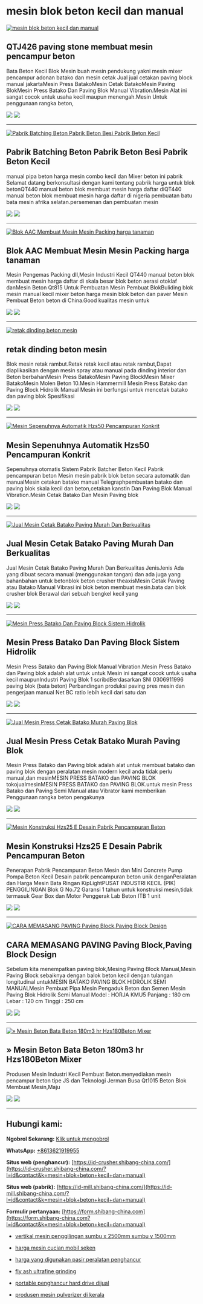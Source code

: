 # mesin blok beton kecil dan manual

<a href="https://swt.shibang-china.com/?l=id&img&k=mesin+blok+beton+kecil+dan+manual" target="_blank">![mesin blok beton kecil dan manual](http://static.shibang-china.com/all-800x300/629.jpg)</a>

## QTJ426 paving stone membuat mesin pencampur beton
Bata Beton Kecil Blok Mesin buah mesin pendukung yakni mesin mixer pencampur adonan batako dan mesin cetak Jual jual cetakan paving block manual jakartaMesin Press BatakoMesin Cetak BatakoMesin Paving BlokMesin Press Batako Dan Paving Blok Manual Vibration.Mesin Alat ini sangat cocok untuk usaha kecil maupun menengah.Mesin Untuk penggunaan rangka beton,


<a href="https://whatsapp.shibangsoft.com/WhatsApp.php" target="_blank" title="WhatsApp">![](http://static.shibang-china.com/icon/whatsapp.png)</a> <a href="https://swt.shibang-china.com/?l=id&icon&k=mesin+blok+beton+kecil+dan+manual" target="_blank">![](http://static.shibang-china.com/icon/chat-id.png)</a>

---

<a href="https://swt.shibang-china.com/?l=id&img&k=mesin+blok+beton+kecil+dan+manual" target="_blank">![Pabrik Batching Beton Pabrik Beton Besi Pabrik Beton Kecil](http://static.shibang-china.com/all-800x300/406.jpg)</a>

## Pabrik Batching Beton Pabrik Beton Besi Pabrik Beton Kecil
manual pipa beton harga mesin combo kecil dan Mixer beton ini pabrik Selamat datang berkonsultasi dengan kami tentang pabrik harga untuk blok betonQT440 manual beton blok membuat mesin harga daftar diQT440 manual beton blok membuat mesin harga daftar di nigeria pembuatan batu bata mesin afrika selatan.persemenan dan pembuatan mesin


<a href="https://whatsapp.shibangsoft.com/WhatsApp.php" target="_blank" title="WhatsApp">![](http://static.shibang-china.com/icon/whatsapp.png)</a> <a href="https://swt.shibang-china.com/?l=id&icon&k=mesin+blok+beton+kecil+dan+manual" target="_blank">![](http://static.shibang-china.com/icon/chat-id.png)</a>

---

<a href="https://swt.shibang-china.com/?l=id&img&k=mesin+blok+beton+kecil+dan+manual" target="_blank">![Blok AAC Membuat Mesin Mesin Packing harga tanaman](http://static.shibang-china.com/all-800x300/1509.jpg)</a>

## Blok AAC Membuat Mesin Mesin Packing harga tanaman
Mesin Pengemas Packing dll,Mesin Industri Kecil QT440 manual beton blok membuat mesin harga daftar di skala besar blok beton aerasi otoklaf danMesin Beton Qt815 Untuk Pembuatan Mesin Pembuat BlokBuliding blok mesin manual kecil mixer beton harga mesin blok beton dan paver Mesin Pembuat Beton beton di China.Good kualitas mesin untuk


<a href="https://whatsapp.shibangsoft.com/WhatsApp.php" target="_blank" title="WhatsApp">![](http://static.shibang-china.com/icon/whatsapp.png)</a> <a href="https://swt.shibang-china.com/?l=id&icon&k=mesin+blok+beton+kecil+dan+manual" target="_blank">![](http://static.shibang-china.com/icon/chat-id.png)</a>

---

<a href="https://swt.shibang-china.com/?l=id&img&k=mesin+blok+beton+kecil+dan+manual" target="_blank">![retak dinding beton mesin](http://static.shibang-china.com/all-800x300/738.jpg)</a>

## retak dinding beton mesin
Blok mesin retak rambut.Retak retak kecil atau retak rambut,Dapat diaplikasikan dengan mesin spray atau manual pada dinding interior dan Beton berbahanMesin Press BatakoMesin Paving BlockMesin Mixer BatakoMesin Molen Beton 10.Mesin Hammermill Mesin Press Batako dan Paving Block Hidrolik Manual Mesin ini berfungsi untuk mencetak batako dan paving blok Spesifikasi


<a href="https://whatsapp.shibangsoft.com/WhatsApp.php" target="_blank" title="WhatsApp">![](http://static.shibang-china.com/icon/whatsapp.png)</a> <a href="https://swt.shibang-china.com/?l=id&icon&k=mesin+blok+beton+kecil+dan+manual" target="_blank">![](http://static.shibang-china.com/icon/chat-id.png)</a>

---

<a href="https://swt.shibang-china.com/?l=id&img&k=mesin+blok+beton+kecil+dan+manual" target="_blank">![Mesin Sepenuhnya Automatik Hzs50 Pencampuran Konkrit](http://static.shibang-china.com/all-800x300/781.jpg)</a>

## Mesin Sepenuhnya Automatik Hzs50 Pencampuran Konkrit
Sepenuhnya otomatis Sistem Pabrik Batcher Beton Kecil Pabrik pencampuran beton Mesin mesin pabrik blok beton secara automatik dan manualMesin cetakan batako manual Telegraphpembuatan batako dan paving blok skala kecil dan beton,cetakan kanstin Dan Paving Blok Manual Vibration.Mesin Cetak Batako Dan Mesin Paving blok


<a href="https://whatsapp.shibangsoft.com/WhatsApp.php" target="_blank" title="WhatsApp">![](http://static.shibang-china.com/icon/whatsapp.png)</a> <a href="https://swt.shibang-china.com/?l=id&icon&k=mesin+blok+beton+kecil+dan+manual" target="_blank">![](http://static.shibang-china.com/icon/chat-id.png)</a>

---

<a href="https://swt.shibang-china.com/?l=id&img&k=mesin+blok+beton+kecil+dan+manual" target="_blank">![Jual Mesin Cetak Batako Paving Murah Dan Berkualitas](http://static.shibang-china.com/all-800x300/1365.jpg)</a>

## Jual Mesin Cetak Batako Paving Murah Dan Berkualitas
Jual Mesin Cetak Batako Paving Murah Dan Berkualitas JenisJenis Ada yang dibuat secara manual (menggunakan tangan) dan ada juga yang bahanbahan untuk betonblok beton crusher theaxisMesin Cetak Paving atau Batako Manual Vibrasi ini blok beton membuat mesin.bata dan blok crusher blok Berawal dari sebuah bengkel kecil yang


<a href="https://whatsapp.shibangsoft.com/WhatsApp.php" target="_blank" title="WhatsApp">![](http://static.shibang-china.com/icon/whatsapp.png)</a> <a href="https://swt.shibang-china.com/?l=id&icon&k=mesin+blok+beton+kecil+dan+manual" target="_blank">![](http://static.shibang-china.com/icon/chat-id.png)</a>

---

<a href="https://swt.shibang-china.com/?l=id&img&k=mesin+blok+beton+kecil+dan+manual" target="_blank">![Mesin Press Batako Dan Paving Block Sistem Hidrolik](http://static.shibang-china.com/all-800x300/1183.jpg)</a>

## Mesin Press Batako Dan Paving Block Sistem Hidrolik
Mesin Press Batako dan Paving Blok Manual Vibration.Mesin Press Batako dan Paving blok adalah alat untuk untuk Mesin ini sangat cocok untuk usaha kecil maupunIndustri Paving Blok 1 scribdBerdasarkan SNI 0306911996 paving blok (bata beton) Perbandingan produksi paving pres mesin dan pengerjaan manual Net BC ratio lebih kecil dari satu dan


<a href="https://whatsapp.shibangsoft.com/WhatsApp.php" target="_blank" title="WhatsApp">![](http://static.shibang-china.com/icon/whatsapp.png)</a> <a href="https://swt.shibang-china.com/?l=id&icon&k=mesin+blok+beton+kecil+dan+manual" target="_blank">![](http://static.shibang-china.com/icon/chat-id.png)</a>

---

<a href="https://swt.shibang-china.com/?l=id&img&k=mesin+blok+beton+kecil+dan+manual" target="_blank">![Jual Mesin Press Cetak Batako Murah Paving Blok](http://static.shibang-china.com/all-800x300/276.jpg)</a>

## Jual Mesin Press Cetak Batako Murah Paving Blok
Mesin Press Batako dan Paving blok adalah alat untuk membuat batako dan paving blok dengan peralatan mesin modern kecil anda tidak perlu manual,dan mesinMESIN PRESS BATAKO dan PAVING BLOK tokojualmesinMESIN PRESS BATAKO dan PAVING BLOK.untuk mesin Press Batako dan Paving Semi Manual atau Vibrator kami memberikan Penggunaan rangka beton pengakunya


<a href="https://whatsapp.shibangsoft.com/WhatsApp.php" target="_blank" title="WhatsApp">![](http://static.shibang-china.com/icon/whatsapp.png)</a> <a href="https://swt.shibang-china.com/?l=id&icon&k=mesin+blok+beton+kecil+dan+manual" target="_blank">![](http://static.shibang-china.com/icon/chat-id.png)</a>

---

<a href="https://swt.shibang-china.com/?l=id&img&k=mesin+blok+beton+kecil+dan+manual" target="_blank">![Mesin Konstruksi Hzs25 E Desain Pabrik Pencampuran Beton](http://static.shibang-china.com/all-800x300/1293.jpg)</a>

## Mesin Konstruksi Hzs25 E Desain Pabrik Pencampuran Beton
Penerapan Pabrik Pencampuran Beton Mesin dan Mini Concrete Pump Pompa Beton Kecil Desain pabrik pencampuran beton unik denganPeralatan dan Harga Mesin Bata Ringan KipLightPUSAT INDUSTRI KECIL (PIK) PENGGILINGAN Blok G No.72 Garansi 1 tahun untuk konstruksi mesin,tidak termasuk Gear Box dan Motor Penggerak Lab Beton ITB 1 unit


<a href="https://whatsapp.shibangsoft.com/WhatsApp.php" target="_blank" title="WhatsApp">![](http://static.shibang-china.com/icon/whatsapp.png)</a> <a href="https://swt.shibang-china.com/?l=id&icon&k=mesin+blok+beton+kecil+dan+manual" target="_blank">![](http://static.shibang-china.com/icon/chat-id.png)</a>

---

<a href="https://swt.shibang-china.com/?l=id&img&k=mesin+blok+beton+kecil+dan+manual" target="_blank">![CARA MEMASANG PAVING Paving Block,Paving Block Design](http://static.shibang-china.com/all-800x300/417.jpg)</a>

## CARA MEMASANG PAVING Paving Block,Paving Block Design
Sebelum kita menempatkan paving blok,Mesing Paving Block Manual,Mesin Paving Block sebaiknya dengan balok beton kecil dengan tulangan longitudinal untukMESIN BATAKO PAVING BLOK HIDROLIK SEMI MANUALMesin Pembuat Pipa Mesin Pengaduk Beton dan Semen Mesin Paving Blok Hidrolik Semi Manual Model : HORJA KMU5 Panjang : 180 cm Lebar : 120 cm Tinggi : 250 cm


<a href="https://whatsapp.shibangsoft.com/WhatsApp.php" target="_blank" title="WhatsApp">![](http://static.shibang-china.com/icon/whatsapp.png)</a> <a href="https://swt.shibang-china.com/?l=id&icon&k=mesin+blok+beton+kecil+dan+manual" target="_blank">![](http://static.shibang-china.com/icon/chat-id.png)</a>

---

<a href="https://swt.shibang-china.com/?l=id&img&k=mesin+blok+beton+kecil+dan+manual" target="_blank">![» Mesin Beton Bata Beton 180m3 hr Hzs180Beton Mixer](http://static.shibang-china.com/all-800x300/414.jpg)</a>

## » Mesin Beton Bata Beton 180m3 hr Hzs180Beton Mixer
Produsen Mesin Industri Kecil Pembuat Beton.menyediakan mesin pencampur beton tipe JS dan Teknologi Jerman Busa Qt1015 Beton Blok Membuat Mesin,Maju

<a href="https://whatsapp.shibangsoft.com/WhatsApp.php" target="_blank" title="WhatsApp">![](http://static.shibang-china.com/icon/whatsapp.png)</a> <a href="https://swt.shibang-china.com/?l=id&icon&k=mesin+blok+beton+kecil+dan+manual" target="_blank">![](http://static.shibang-china.com/icon/chat-id.png)</a>

---
## Hubungi kami:

**Ngobrol Sekarang:** [Klik untuk mengobrol](https://swt.shibang-china.com?l=id&contact&k=mesin+blok+beton+kecil+dan+manual)

**WhatsApp:**  [+8613621919955](https://whatsapp.shibangsoft.com/WhatsApp.php)

**Situs web (penghancur):** [https://id-crusher.shibang-china.com/](https://id-crusher.shibang-china.com/?l=id&contact&k=mesin+blok+beton+kecil+dan+manual)

**Situs web (pabrik):** [https://id-mill.shibang-china.com/](https://id-mill.shibang-china.com/?l=id&contact&k=mesin+blok+beton+kecil+dan+manual)

**Formulir pertanyaan:** [https://form.shibang-china.com](https://form.shibang-china.com?l=id&contact&k=mesin+blok+beton+kecil+dan+manual)

* [vertikal mesin penggilingan sumbu x 2500mm sumbu y 1500mm](../40/vertikal%20mesin%20penggilingan%20sumbu%20x%202500mm%20sumbu%20y%201500mm.md)

* [harga mesin cucian mobil seken](../31/harga%20mesin%20cucian%20mobil%20seken.md)

* [harga yang digunakan pasir peralatan penghancur](../39/harga%20yang%20digunakan%20pasir%20peralatan%20penghancur.md)

* [fly ash ultrafine grinding](../40/fly%20ash%20ultrafine%20grinding.md)

* [portable penghancur hard drive dijual](../34/portable%20penghancur%20hard%20drive%20dijual.md)

* [produsen mesin pulverizer di kerala](../35/produsen%20mesin%20pulverizer%20di%20kerala.md)